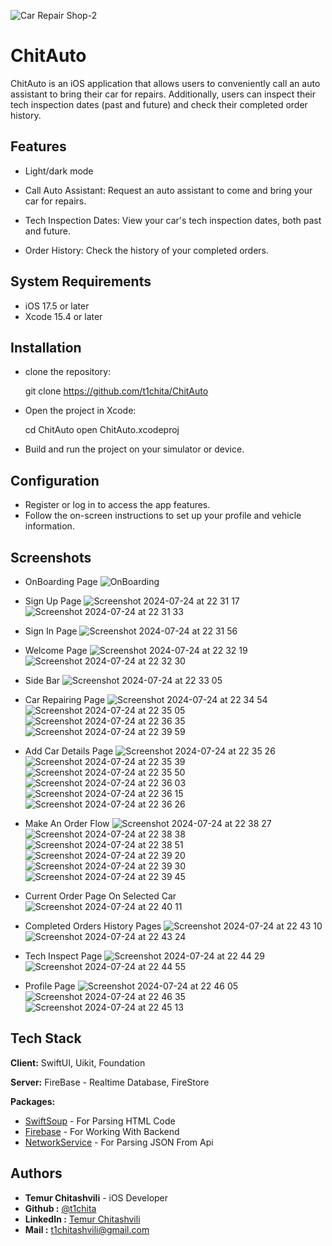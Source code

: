 ![Car Repair Shop-2](https://github.com/user-attachments/assets/7265607d-e995-4a64-a6c9-a4d36228cddf)

# ChitAuto


ChitAuto is an iOS application that allows users to conveniently call an auto assistant to bring their car for repairs. Additionally, users can inspect their tech inspection dates (past and future) and check their completed order history.


## Features

- Light/dark mode
- Call Auto Assistant: Request an auto assistant to come and bring your car for repairs.

- Tech Inspection Dates: View your car's tech inspection dates, both past and future.

- Order History: Check the history of your completed orders.


## System Requirements

- iOS 17.5 or later
- Xcode 15.4 or later


## Installation
- clone the repository:

   git clone https://github.com/t1chita/ChitAuto
- Open the project in Xcode:

    cd ChitAuto
    open ChitAuto.xcodeproj
    
- Build and run the project on your simulator or device.


## Configuration
- Register or log in to access the app features.
- Follow the on-screen instructions to set up your profile and vehicle information.


## Screenshots
- OnBoarding Page
![OnBoarding](https://github.com/user-attachments/assets/a700da10-0ea1-4570-9c61-53479715a6c4)

- Sign Up Page
![Screenshot 2024-07-24 at 22 31 17](https://github.com/user-attachments/assets/6bee7ee3-b755-4e96-b695-c2c41f34a1a4)
![Screenshot 2024-07-24 at 22 31 33](https://github.com/user-attachments/assets/204246a1-81a1-489d-a629-8895755f1ef5)

- Sign In Page
![Screenshot 2024-07-24 at 22 31 56](https://github.com/user-attachments/assets/afe2c26b-e1d8-447e-a16e-dcdccbe92438)

- Welcome Page
![Screenshot 2024-07-24 at 22 32 19](https://github.com/user-attachments/assets/694e518b-1c00-4e74-823a-c18ca4fdce0b)
![Screenshot 2024-07-24 at 22 32 30](https://github.com/user-attachments/assets/35fdeb3b-cc8f-47e1-8717-b9481926bfb2)

- Side Bar
![Screenshot 2024-07-24 at 22 33 05](https://github.com/user-attachments/assets/cec89fea-3491-495f-a145-c0586a5378ad)

- Car Repairing Page
![Screenshot 2024-07-24 at 22 34 54](https://github.com/user-attachments/assets/f6384a06-33e6-4624-a4bd-372134caf94d)
![Screenshot 2024-07-24 at 22 35 05](https://github.com/user-attachments/assets/6d0c589c-188a-43ce-8c29-781dbed5d9c1)
![Screenshot 2024-07-24 at 22 36 35](https://github.com/user-attachments/assets/1e6de874-16c0-4627-84b6-c596ef71bfbb)
![Screenshot 2024-07-24 at 22 39 59](https://github.com/user-attachments/assets/5305115f-b99e-4d1b-a813-4ac6dd987a95)

- Add Car Details Page
![Screenshot 2024-07-24 at 22 35 26](https://github.com/user-attachments/assets/055cecf6-1c78-45f0-b400-cdde245e89b5)
![Screenshot 2024-07-24 at 22 35 39](https://github.com/user-attachments/assets/56f65766-6cd0-48c5-b8f6-8b0213b3e76e)
![Screenshot 2024-07-24 at 22 35 50](https://github.com/user-attachments/assets/ed179177-7fd4-48c8-8cbe-0066817f0343)
![Screenshot 2024-07-24 at 22 36 03](https://github.com/user-attachments/assets/2ff21456-1766-4c70-857d-b97db97da3e0)
![Screenshot 2024-07-24 at 22 36 15](https://github.com/user-attachments/assets/6a2ffec7-77c9-4695-ace4-c8d0edad3acc)
![Screenshot 2024-07-24 at 22 36 26](https://github.com/user-attachments/assets/d7c5860a-3139-4432-a58b-0d8381476305)

- Make An Order Flow
![Screenshot 2024-07-24 at 22 38 27](https://github.com/user-attachments/assets/98a27e91-a09c-4b00-ba4e-1d9d83016765)
![Screenshot 2024-07-24 at 22 38 38](https://github.com/user-attachments/assets/58481b93-8a81-4a26-b0ec-6add5ecaec49)
![Screenshot 2024-07-24 at 22 38 51](https://github.com/user-attachments/assets/ff95e51e-8b91-4d07-936e-ab3cc754bbf4)
![Screenshot 2024-07-24 at 22 39 20](https://github.com/user-attachments/assets/bfe0897e-cd7d-4a6d-a9c0-ccf4d3978be2)
![Screenshot 2024-07-24 at 22 39 30](https://github.com/user-attachments/assets/36289de4-bec7-4b34-a915-0e621f532113)
![Screenshot 2024-07-24 at 22 39 45](https://github.com/user-attachments/assets/915dadbc-3abf-40d2-99b7-3d88ddb114aa)

- Current Order Page On Selected Car
![Screenshot 2024-07-24 at 22 40 11](https://github.com/user-attachments/assets/0b76b0ec-6bbf-4b29-9442-47b161ef6b0f)

- Completed Orders History Pages
![Screenshot 2024-07-24 at 22 43 10](https://github.com/user-attachments/assets/f13815bc-ab53-46ee-a067-cebfba8054a8)
![Screenshot 2024-07-24 at 22 43 24](https://github.com/user-attachments/assets/4231f3f4-bc74-40bf-8f45-b76a5932553e)

- Tech Inspect Page
![Screenshot 2024-07-24 at 22 44 29](https://github.com/user-attachments/assets/283551c3-23d9-430f-8590-672956f95735)
![Screenshot 2024-07-24 at 22 44 55](https://github.com/user-attachments/assets/cb119758-eed7-4ea9-9392-abfc940c7691)

- Profile Page
![Screenshot 2024-07-24 at 22 46 05](https://github.com/user-attachments/assets/621df7b7-520b-475d-985b-d9361f12aa6a)
![Screenshot 2024-07-24 at 22 46 35](https://github.com/user-attachments/assets/3cb91289-36db-4170-b716-36289c37031d)
![Screenshot 2024-07-24 at 22 45 13](https://github.com/user-attachments/assets/194c8efa-fa73-41a4-89eb-e48f3d5f3b10)


## Tech Stack

**Client:** SwiftUI, Uikit, Foundation

**Server:** FireBase - Realtime Database, FireStore

**Packages:** 
- [SwiftSoup](https://github.com/scinfu/SwiftSoup) - For Parsing HTML Code
- [Firebase](https://github.com/firebase/firebase-ios-sdk) - For Working With Backend 
- [NetworkService](https://github.com/t1chita/NetworkServicePackage) - For Parsing JSON From Api 

## Authors

- **Temur Chitashvili** -  iOS Developer
- **Github :** [@t1chita](https://github.com/t1chita)
- **LinkedIn :** [Temur Chitashvili](https://www.linkedin.com/in/temuri-chitashvili-1b1669299/)
- **Mail :** [t1chitashvili@gmail.com](https://mail.google.com/mail/u/0/#sent?compose=CllgCJZXhBzZTnkpbdCZrgcGNhSqkPNSWjDPqtfNHPKKKhlmzJlJnvclLxFSphkhGBsbngRZjZg)
